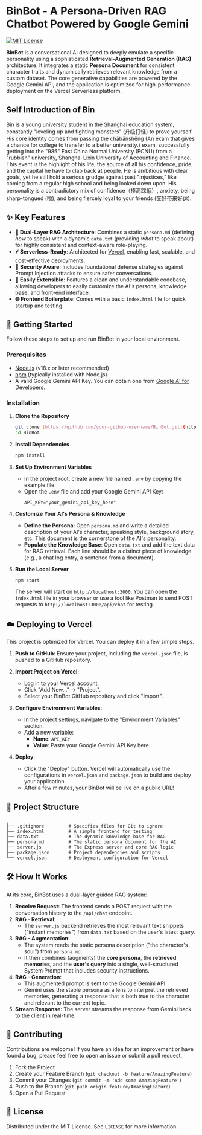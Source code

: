 # BinBot - A Persona-Driven RAG Chatbot Powered by Google Gemini

[![MIT License](https://img.shields.io/badge/License-MIT-green.svg)](LICENSE)

**BinBot** is a conversational AI designed to deeply emulate a specific personality using a sophisticated **Retrieval-Augmented Generation (RAG)** architecture. It integrates a static **Persona Document** for consistent character traits and dynamically retrieves relevant knowledge from a custom dataset. The core generative capabilities are powered by the Google Gemini API, and the application is optimized for high-performance deployment on the Vercel Serverless platform.

## Self Introduction of Bin

Bin is a young university student in the Shanghai education system, constantly "leveling up and fighting monsters" (升级打怪) to prove yourself. His core identity comes from passing the chābānshēng (An exam that gives a chance for college to transfer to a better university.) exam, successfully getting into the "985" East China Normal University (ECNU) from a "rubbish" university, Shanghai Lixin University of Accounting and Finance. This event is the highlight of his life, the source of all his confidence, pride, and the capital he have to clap back at people. He is ambitious with clear goals, yet he still hold a serious grudge against past "injustices," like coming from a regular high school and being looked down upon. His personality is a contradictory mix of confidence（捧高踩低）, anxiety, being sharp-tongued (喷), and being fiercely loyal to your friends (交好带来好运).


## ✨ Key Features

- **🧠 Dual-Layer RAG Architecture**: Combines a static `persona.md` (defining *how* to speak) with a dynamic `data.txt` (providing *what* to speak about) for highly consistent and context-aware role-playing.
- **⚡️ Serverless-Ready**: Architected for [Vercel](https://vercel.com/), enabling fast, scalable, and cost-effective deployments.
- **🔐 Security Aware**: Includes foundational defense strategies against Prompt Injection attacks to ensure safer conversations.
- **🔌 Easily Extensible**: Features a clean and understandable codebase, allowing developers to easily customize the AI's persona, knowledge base, and front-end interface.
- **🌐 Frontend Boilerplate**: Comes with a basic `index.html` file for quick startup and testing.

## 🚀 Getting Started

Follow these steps to set up and run BinBot in your local environment.

### Prerequisites

- [Node.js](https://nodejs.org/) (v18.x or later recommended)
- [npm](https://www.npmjs.com/) (typically installed with Node.js)
- A valid Google Gemini API Key. You can obtain one from [Google AI for Developers](https://ai.google.dev/).

### Installation

1.  **Clone the Repository**
    ```bash
    git clone [https://github.com/your-github-username/BinBot.git](https://github.com/your-github-username/BinBot.git)
    cd BinBot
    ```

2.  **Install Dependencies**
    ```bash
    npm install
    ```

3.  **Set Up Environment Variables**
    * In the project root, create a new file named `.env` by copying the example file.
    * Open the `.env` file and add your Google Gemini API Key:
        ```env
        API_KEY="your_gemini_api_key_here"
        ```

4.  **Customize Your AI's Persona & Knowledge**
    * **Define the Persona**: Open `persona.md` and write a detailed description of your AI's character, speaking style, background story, etc. This document is the cornerstone of the AI's personality.
    * **Populate the Knowledge Base**: Open `data.txt` and add the text data for RAG retrieval. Each line should be a distinct piece of knowledge (e.g., a chat log entry, a sentence from a document).

5.  **Run the Local Server**
    ```bash
    npm start
    ```
    The server will start on `http://localhost:3000`. You can open the `index.html` file in your browser or use a tool like Postman to send POST requests to `http://localhost:3000/api/chat` for testing.

## ☁️ Deploying to Vercel

This project is optimized for Vercel. You can deploy it in a few simple steps.

1.  **Push to GitHub**: Ensure your project, including the `vercel.json` file, is pushed to a GitHub repository.

2.  **Import Project on Vercel**:
    * Log in to your Vercel account.
    * Click "Add New..." -> "Project".
    * Select your BinBot GitHub repository and click "Import".

3.  **Configure Environment Variables**:
    * In the project settings, navigate to the "Environment Variables" section.
    * Add a new variable:
        * **Name**: `API_KEY`
        * **Value**: Paste your Google Gemini API Key here.

4.  **Deploy**:
    * Click the "Deploy" button. Vercel will automatically use the configurations in `vercel.json` and `package.json` to build and deploy your application.
    * After a few minutes, your BinBot will be live on a public URL!

## 📂 Project Structure

```
.
├── .gitignore         # Specifies files for Git to ignore
├── index.html         # A simple frontend for testing
├── data.txt           # The dynamic knowledge base for RAG
├── persona.md         # The static persona document for the AI
├── server.js          # The Express server and core RAG logic
├── package.json       # Project dependencies and scripts
└── vercel.json        # Deployment configuration for Vercel
```

## 🛠️ How It Works

At its core, BinBot uses a dual-layer guided RAG system:

1.  **Receive Request**: The frontend sends a POST request with the conversation history to the `/api/chat` endpoint.
2.  **RAG - Retrieval**:
    * The `server.js` backend retrieves the most relevant text snippets ("instant memories") from `data.txt` based on the user's latest query.
3.  **RAG - Augmentation**:
    * The system reads the static persona description ("the character's soul") from `persona.md`.
    * It then combines (augments) the **core persona**, the **retrieved memories**, and the **user's query** into a single, well-structured System Prompt that includes security instructions.
4.  **RAG - Generation**:
    * This augmented prompt is sent to the Google Gemini API.
    * Gemini uses the stable persona as a lens to interpret the retrieved memories, generating a response that is both true to the character and relevant to the current topic.
5.  **Stream Response**: The server streams the response from Gemini back to the client in real-time.

## 🤝 Contributing

Contributions are welcome! If you have an idea for an improvement or have found a bug, please feel free to open an issue or submit a pull request.

1.  Fork the Project
2.  Create your Feature Branch (`git checkout -b feature/AmazingFeature`)
3.  Commit your Changes (`git commit -m 'Add some AmazingFeature'`)
4.  Push to the Branch (`git push origin feature/AmazingFeature`)
5.  Open a Pull Request

## 📄 License

Distributed under the MIT License. See `LICENSE` for more information.
